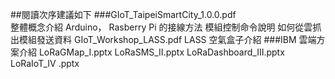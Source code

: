 ##閱讀次序建議如下
###GIoT_TaipeiSmartCity_1.0.0.pdf	
  整體概念介紹
  Arduino， Rasberry Pi 的接線方法
  模組控制命令說明
  如何從雲抓出模組發送資料
GIoT_Workshop_LASS.pdf	LASS 空氣盒子介紹
###IBM 雲端方案介紹
LoRaGMap_I.pptx	
LoRaSMS_II.pptx
LoRaDashboard_III.pptx	
LoRaIoT_IV .pptx	
